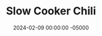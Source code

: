 ---
layout: post
title:  "Slow Cooker Chili"
date:   2024-02-09 00:00:00 -05000
categories: 
- Recipes
- Ground Meat
permalink: /recipes/chili
image: /assets/Food/Ground Meat/Chili/chili-cover.jpg
ing: chili-ing
facts: chili-facts
Prep: 45
Rest: 
Cook: 480
Source1: 
Source2: 
Description: Chili is such a classic cold weather hearty meal, and this version comes together pretty quickly and makes a lot of food. Mix in some elbow noodles or rice if you want to bulk it up even more. Nothing beats the smell of coming home and smelling fresh chili just waiting for you for dinner.
Instructions: 
- Chop up the vegetables, and add them to a large skillet with olive oil, garlic, and salt. Cook over medium heat (covered) until soft. Set vegetables aside in crock pot<br><br>

- Meanwhile, drain and rinse the cans of beans. Transfer all the beans, cocoa, and tomatoes to the crock pot<br><br>

- Add in the meat and cook until no longer pink over medium heat, and transfer to crockpot<br><br>

- Cover and cook for 8 hours on low or 6 hours on high
- <br><br><center><img src="/assets/Food/Ground Meat/Chili/chili-4.jpg" alt="" class="instruction-image"></center>
---